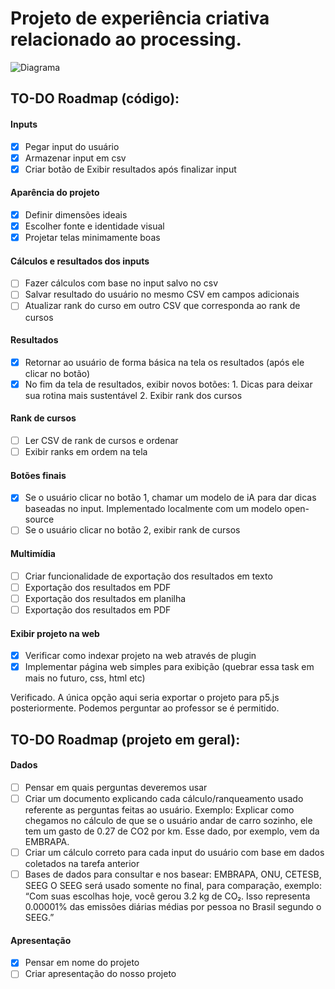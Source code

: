 # Projeto de experiência criativa relacionado ao processing.

![Diagrama](https://drive.google.com/file/d/1UxOdMlA_wu_7udsI4PexC3sznzn8n8-x/view?usp=sharing)

## TO-DO Roadmap (código):

#### Inputs
- [x] Pegar input do usuário
- [x] Armazenar input em csv
- [x] Criar botão de Exibir resultados após finalizar input

#### Aparência do projeto
- [x] Definir dimensões ideais
- [x] Escolher fonte e identidade visual
- [x] Projetar telas minimamente boas

#### Cálculos e resultados dos inputs
- [ ] Fazer cálculos com base no input salvo no csv
- [ ] Salvar resultado do usuário no mesmo CSV em campos adicionais
- [ ] Atualizar rank do curso em outro CSV que corresponda ao rank de cursos

#### Resultados
- [x] Retornar ao usuário de forma básica na tela os resultados (após ele clicar no botão)
- [x] No fim da tela de resultados, exibir novos botões:
        1. Dicas para deixar sua rotina mais sustentável
        2. Exibir rank dos cursos

#### Rank de cursos
- [ ] Ler CSV de rank de cursos e ordenar
- [ ] Exibir ranks em ordem na tela

#### Botões finais
- [x] Se o usuário clicar no botão 1, chamar um modelo de iA para dar dicas baseadas no input. Implementado localmente com um modelo open-source
- [ ] Se o usuário clicar no botão 2, exibir rank de cursos

#### Multimídia
- [ ] Criar funcionalidade de exportação dos resultados em texto
- [ ] Exportação dos resultados em PDF
- [ ] Exportação dos resultados em planilha
- [ ] Exportação dos resultados em PDF

#### Exibir projeto na web
- [x] Verificar como indexar projeto na web através de plugin
- [x] Implementar página web simples para exibição (quebrar essa task em mais no futuro, css, html etc)

Verificado. A única opção aqui seria exportar o projeto para p5.js posteriormente. Podemos perguntar ao professor se é permitido.

## TO-DO Roadmap (projeto em geral):

#### Dados
- [ ] Pensar em quais perguntas deveremos usar
- [ ] Criar um documento explicando cada cálculo/ranqueamento usado referente as perguntas feitas ao usuário.
    Exemplo: Explicar como chegamos no cálculo de que se o usuário andar de carro sozinho, ele tem um gasto de 0.27 de CO2 por km. Esse dado, por exemplo, vem da EMBRAPA.
- [ ] Criar um cálculo correto para cada input do usuário com base em dados coletados na tarefa anterior
- [ ] Bases de dados para consultar e nos basear: EMBRAPA, ONU, CETESB, SEEG
    O SEEG será usado somente no final, para comparação, exemplo: “Com suas escolhas hoje, você gerou 3.2 kg de CO₂. Isso representa 0.00001% das emissões diárias médias por pessoa no Brasil segundo o SEEG.”

#### Apresentação
- [x] Pensar em nome do projeto
- [ ] Criar apresentação do nosso projeto
